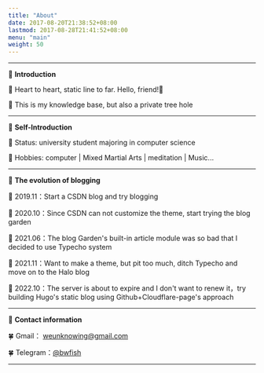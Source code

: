```yaml
---
title: "About"
date: 2017-08-20T21:38:52+08:00
lastmod: 2017-08-28T21:41:52+08:00
menu: "main"
weight: 50
---
```


---

🍓 **Introduction**  

🥕 Heart to heart, static line to far. Hello, friend!🤝  

🥕 This is my knowledge base, but also a private tree hole  

---

🍉 **Self-Introduction**  

🌱 Status: university student majoring in computer science  

🌱 Hobbies: computer | Mixed Martial Arts | meditation | Music...  

---

:maple_leaf: **The evolution of blogging**  

:leaves: 2019.11：Start a CSDN blog and try blogging  

:leaves: 2020.10：Since CSDN can not customize the theme, start trying the blog garden

:leaves: 2021.06：The blog Garden's built-in article module was so bad that I decided to use Typecho system

:leaves: 2021.11：Want to make a theme, but pit too much, ditch Typecho and move on to the Halo blog

:leaves: 2022.10：The server is about to expire and I don't want to renew it，try building Hugo's static blog using Github+Cloudflare-page's approach

---

:cherry_blossom: **Contact information**

:four_leaf_clover: Gmail： weunknowing@gmail.com

:four_leaf_clover: Telegram：[@bwfish](https://t.me/bwfish)

---
